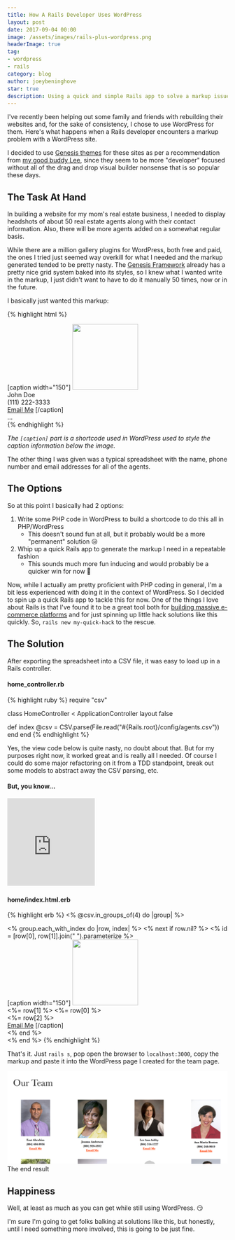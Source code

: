 ```yaml
---
title: How A Rails Developer Uses WordPress
layout: post
date: 2017-09-04 00:00
image: /assets/images/rails-plus-wordpress.png
headerImage: true
tag:
- wordpress
- rails
category: blog
author: joeybeninghove
star: true
description: Using a quick and simple Rails app to solve a markup issue in a WordPress page
---
```


I've recently been helping out some family and friends with rebuilding their websites and, for the sake of consistency, I chose to use WordPress for them. Here's what happens when a Rails developer encounters a markup problem with a WordPress site.

I decided to use [Genesis themes](https://www.studiopress.com) for these sites as per a recommendation from [my good buddy Lee](https://leehblue.com), since they seem to be more "developer" focused without all of the drag and drop visual builder nonsense that is so popular these days.

## The Task At Hand
In building a website for my mom's real estate business, I needed to display headshots of about 50 real estate agents along with their contact information.  Also, there will be more agents added on a somewhat regular basis.

While there are a million gallery plugins for WordPress, both free and paid, the ones I tried just seemed way overkill for what I needed and the markup generated tended to be pretty nasty.  The [Genesis Framework](https://my.studiopress.com/themes/genesis) already has a pretty nice grid system baked into its styles, so I knew what I wanted write in the markup, I just didn't want to have to do it manually 50 times, now or in the future.

I basically just wanted this markup:

{% highlight html %}
<div class="row">
  <div class="agent one-fourth first">
    [caption width="150"]
    <span class="agent-photo">
      <img src="/wp-content/uploads/2017/08/john-doe.jpg"
        width="150" height="150" class="size-thumbnail" />
    </span>
    <div class="agent-name">John Doe</div>
    <div class="agent-phone">(111) 222-3333</div>
    <a class="agent-email" href="mailto:john@doe.com">Email Me</a>
    [/caption]
  </div>

  <div class="agent one-fourth">
    ...
  </div>
</div>
{% endhighlight %}

_The `[caption]` part is a shortcode used in WordPress used to style the caption information below the image._

The other thing I was given was a typical spreadsheet with the name, phone number and email addresses for all of the agents.

## The Options

So at this point I basically had 2 options:
1. Write some PHP code in WordPress to build a shortcode to do this all in PHP/WordPress
    * This doesn't sound fun at all, but it probably would be a more "permanent" solution :unamused:
2. Whip up a quick Rails app to generate the markup I need in a repeatable fashion
    * This sounds much more fun inducing and would probably be a quicker win for now :tada:

Now, while I actually am pretty proficient with PHP coding in general, I'm a bit less experienced with doing it in the context of WordPress.  So I decided to spin up a quick Rails app to tackle this for now.  <span class="evidence">One of the things I love about Rails is that I've found it to be a great tool both for [building massive e-commerce platforms](https://cart66.com/?utm_source=joey&utm_medium=blog) and for just spinning up little hack solutions like this quickly.</span> So, `rails new my-quick-hack` to the rescue.

## The Solution

After exporting the spreadsheet into a CSV file, it was easy to load up in a Rails controller.

#### home_controller.rb
{% highlight ruby %}
require "csv"

class HomeController < ApplicationController
  layout false

  def index
    @csv = CSV.parse(File.read("#{Rails.root}/config/agents.csv"))    
  end
end
{% endhighlight %}

Yes, the view code below is quite nasty, no doubt about that.  But for my purposes right now, it worked great and is really all I needed.  Of course I could do some major refactoring on it from a TDD standpoint, break out some models to abstract away the CSV parsing, etc.

#### But, you know...

<iframe src="https://giphy.com/embed/bWM2eWYfN3r20" width="200" height="200" frameBorder="0" class="giphy-embed" allowFullScreen></iframe>

#### home/index.html.erb
{% highlight erb %}
<% @csv.in_groups_of(4) do |group| %>
  <div class="row">
    <% group.each_with_index do |row, index| %>
      <% next if row.nil? %>
      <% id = [row[0], row[1]].join(" ").parameterize %>
      <div class="one-fourth <%= 'first' if index == 0 %>">
        [caption width="150"]
        <img src="/wp-content/uploads/<%= id %>-150x150.jpg"
          width="150" height="150" class="size-thumbnail" />
        <div class="agent-name"><%= row[1] %> <%= row[0] %></div>
        <div class="agent-phone"><%= row[2] %></div>
        <a class="agent-email" href="mailto:<%= row[3] %>">Email Me</a>
        [/caption]
      </div>
    <% end %>
    <div class="clearfix"></div>
  </div>
<% end %>
{% endhighlight %}

That's it.  Just `rails s`, pop open the browser to `localhost:3000`, copy the markup and paste it into the WordPress page I created for the team page.

<img src="/assets/images/agents-grid-screenshot.png" class="screenshot" />
<figcaption class="caption">The end result</figcaption>

## Happiness

Well, at least as much as you can get while still using WordPress.  :smirk:

I'm sure I'm going to get folks balking at solutions like this, but honestly, until I need something more involved, this is going to be just fine.
